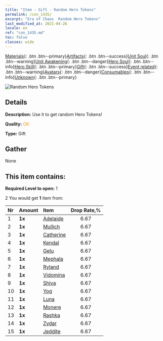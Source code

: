```yaml
---
title: "Item - Gift - Random Hero Tokens"
permalink: /con_1435/
excerpt: "Era of Chaos  Random Hero Tokens"
last_modified_at: 2021-04-26
locale: en
ref: "con_1435.md"
toc: false
classes: wide
---
```

 [Materials](/Items/){: .btn .btn--primary}[Artifacts](/Items/Artifacts/){: .btn .btn--success}[Unit Soul](/Items/UnitSoul/){: .btn .btn--warning}[Unit Awakening](/Items/UnitAwakening/){: .btn .btn--danger}[Hero Soul](/Items/HeroSoul/){: .btn .btn--info}[Hero Skill](/Items/HeroSkill/){: .btn .btn--primary}[Gift](/Items/Gift/){: .btn .btn--success}[Event related](/Items/Events/){: .btn .btn--warning}[Avatars](/Items/Avatars/){: .btn .btn--danger}[Consumables](/Items/Consumables/){: .btn .btn--info}[Unknown](/Items/Unknown/){: .btn .btn--primary}

 ![Random Hero Tokens](/images/t/i_907049.png)

## Details
 **Description:** Use it to get random Hero Tokens!

 **Quality:** <span style="color: #FF8C00">OK</span>

 **Type:** Gift

## Gather

  None

## This item contains:

 **Required Level to open:** 1

 2 You would get **1** item  from:

  | Nr | Amount |     Item    | Drop Rate,% |
  |:---|:-------|:------------|:---------:|
  | 1 |  **1x** | [Adelaide](/Items/her_359/) | 6.67 | 
  | 2 |  **1x** | [Mullich](/Items/her_360/) | 6.67 | 
  | 3 |  **1x** | [Catherine](/Items/her_361/) | 6.67 | 
  | 4 |  **1x** | [Kendal](/Items/her_363/) | 6.67 | 
  | 5 |  **1x** | [Gelu](/Items/her_366/) | 6.67 | 
  | 6 |  **1x** | [Mephala](/Items/her_367/) | 6.67 | 
  | 7 |  **1x** | [Ryland](/Items/her_368/) | 6.67 | 
  | 8 |  **1x** | [Vidomina](/Items/her_372/) | 6.67 | 
  | 9 |  **1x** | [Shiva](/Items/her_376/) | 6.67 | 
  | 10 |  **1x** | [Yog](/Items/her_377/) | 6.67 | 
  | 11 |  **1x** | [Luna](/Items/her_378/) | 6.67 | 
  | 12 |  **1x** | [Monere](/Items/her_379/) | 6.67 | 
  | 13 |  **1x** | [Rashka](/Items/her_384/) | 6.67 | 
  | 14 |  **1x** | [Zydar](/Items/her_385/) | 6.67 | 
  | 15 |  **1x** | [Jeddite](/Items/her_391/) | 6.67 | 
